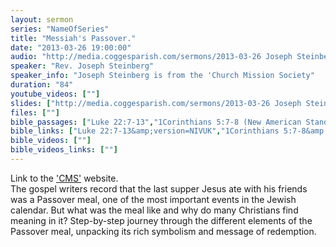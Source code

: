```yaml
---
layout: sermon
series: "NameOfSeries"
title: "Messiah's Passover."
date: "2013-03-26 19:00:00"
audio: "http://media.coggesparish.com/sermons/2013-03-26 Joseph Steinberg.mp3"
speaker: "Rev. Joseph Steinberg"
speaker_info: "Joseph Steinberg is from the 'Church Mission Society"
duration: "84"
youtube_videos: [""]
slides: ["http://media.coggesparish.com/sermons/2013-03-26 Joseph Steinberg.pdf"]
files: [""]
bible_passages: ["Luke 22:7-13","1Corinthians 5:7-8 (New American Standard Bible (NASB))"]
bible_links: ["Luke 22:7-13&amp;version=NIVUK","1Corinthians 5:7-8&amp;version=NASB"]
bible_videos: [""]
bible_videos_links: [""]
---
```


Link to the <A HREF="http://www.cms-uk.org" TITLE="Opens a new link to the 'Church Mission Society' website" TARGET="_blank">'CMS'</A> website.
<BR>
The gospel writers record that the last supper Jesus ate with his friends was a Passover meal, one of the most important events in the Jewish calendar. But what was the meal like and why do many Christians find meaning in it? Step-by-step journey through the different elements of the Passover meal, unpacking its rich symbolism and message of redemption.
